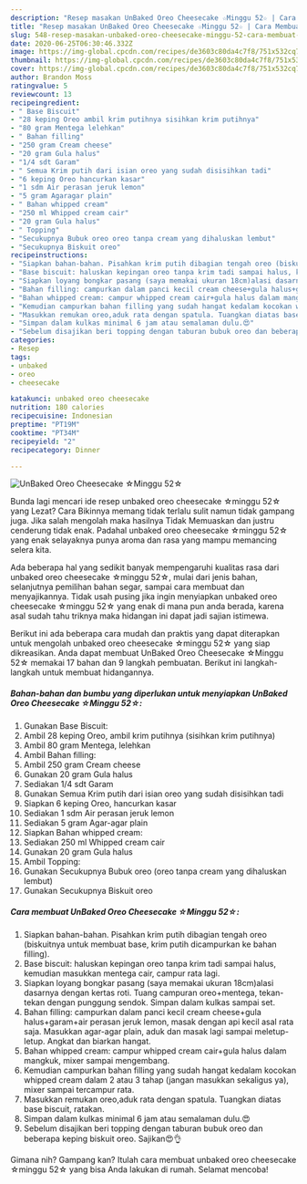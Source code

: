 ```yaml
---
description: "Resep masakan UnBaked Oreo Cheesecake ☆Minggu 52☆ | Cara Membuat UnBaked Oreo Cheesecake ☆Minggu 52☆ Yang Bisa Manjain Lidah"
title: "Resep masakan UnBaked Oreo Cheesecake ☆Minggu 52☆ | Cara Membuat UnBaked Oreo Cheesecake ☆Minggu 52☆ Yang Bisa Manjain Lidah"
slug: 548-resep-masakan-unbaked-oreo-cheesecake-minggu-52-cara-membuat-unbaked-oreo-cheesecake-minggu-52-yang-bisa-manjain-lidah
date: 2020-06-25T06:30:46.332Z
image: https://img-global.cpcdn.com/recipes/de3603c80da4c7f8/751x532cq70/unbaked-oreo-cheesecake-☆minggu-52☆-foto-resep-utama.jpg
thumbnail: https://img-global.cpcdn.com/recipes/de3603c80da4c7f8/751x532cq70/unbaked-oreo-cheesecake-☆minggu-52☆-foto-resep-utama.jpg
cover: https://img-global.cpcdn.com/recipes/de3603c80da4c7f8/751x532cq70/unbaked-oreo-cheesecake-☆minggu-52☆-foto-resep-utama.jpg
author: Brandon Moss
ratingvalue: 5
reviewcount: 13
recipeingredient:
- " Base Biscuit"
- "28 keping Oreo ambil krim putihnya sisihkan krim putihnya"
- "80 gram Mentega lelehkan"
- " Bahan filling"
- "250 gram Cream cheese"
- "20 gram Gula halus"
- "1/4 sdt Garam"
- " Semua Krim putih dari isian oreo yang sudah disisihkan tadi"
- "6 keping Oreo hancurkan kasar"
- "1 sdm Air perasan jeruk lemon"
- "5 gram Agaragar plain"
- " Bahan whipped cream"
- "250 ml Whipped cream cair"
- "20 gram Gula halus"
- " Topping"
- "Secukupnya Bubuk oreo oreo tanpa cream yang dihaluskan lembut"
- "Secukupnya Biskuit oreo"
recipeinstructions:
- "Siapkan bahan-bahan. Pisahkan krim putih dibagian tengah oreo (biskuitnya untuk membuat base, krim putih dicampurkan ke bahan filling)."
- "Base biscuit: haluskan kepingan oreo tanpa krim tadi sampai halus, kemudian masukkan mentega cair, campur rata lagi."
- "Siapkan loyang bongkar pasang (saya memakai ukuran 18cm)alasi dasarnya dengan kertas roti. Tuang campuran oreo+mentega, tekan-tekan dengan punggung sendok. Simpan dalam kulkas sampai set."
- "Bahan filling: campurkan dalam panci kecil cream cheese+gula halus+garam+air perasan jeruk lemon, masak dengan api kecil asal rata saja. Masukkan agar-agar plain, aduk dan masak lagi sampai meletup-letup. Angkat dan biarkan hangat."
- "Bahan whipped cream: campur whipped cream cair+gula halus dalam mangkuk, mixer sampai mengembang."
- "Kemudian campurkan bahan filling yang sudah hangat kedalam kocokan whipped cream dalam 2 atau 3 tahap (jangan masukkan sekaligus ya), mixer sampai tercampur rata."
- "Masukkan remukan oreo,aduk rata dengan spatula. Tuangkan diatas base biscuit, ratakan."
- "Simpan dalam kulkas minimal 6 jam atau semalaman dulu.😍"
- "Sebelum disajikan beri topping dengan taburan bubuk oreo dan beberapa keping biskuit oreo. Sajikan😍👌"
categories:
- Resep
tags:
- unbaked
- oreo
- cheesecake

katakunci: unbaked oreo cheesecake 
nutrition: 180 calories
recipecuisine: Indonesian
preptime: "PT19M"
cooktime: "PT34M"
recipeyield: "2"
recipecategory: Dinner

---
```



![UnBaked Oreo Cheesecake ☆Minggu 52☆](https://img-global.cpcdn.com/recipes/de3603c80da4c7f8/751x532cq70/unbaked-oreo-cheesecake-☆minggu-52☆-foto-resep-utama.jpg)

Bunda lagi mencari ide resep unbaked oreo cheesecake ☆minggu 52☆ yang Lezat? Cara Bikinnya memang tidak terlalu sulit namun tidak gampang juga. Jika salah mengolah maka hasilnya Tidak Memuaskan dan justru cenderung tidak enak. Padahal unbaked oreo cheesecake ☆minggu 52☆ yang enak selayaknya punya aroma dan rasa yang mampu memancing selera kita.

Ada beberapa hal yang sedikit banyak mempengaruhi kualitas rasa dari unbaked oreo cheesecake ☆minggu 52☆, mulai dari jenis bahan, selanjutnya pemilihan bahan segar, sampai cara membuat dan menyajikannya. Tidak usah pusing jika ingin menyiapkan unbaked oreo cheesecake ☆minggu 52☆ yang enak di mana pun anda berada, karena asal sudah tahu triknya maka hidangan ini dapat jadi sajian istimewa.




Berikut ini ada beberapa cara mudah dan praktis yang dapat diterapkan untuk mengolah unbaked oreo cheesecake ☆minggu 52☆ yang siap dikreasikan. Anda dapat membuat UnBaked Oreo Cheesecake ☆Minggu 52☆ memakai 17 bahan dan 9 langkah pembuatan. Berikut ini langkah-langkah untuk membuat hidangannya.

<!--inarticleads1-->

##### Bahan-bahan dan bumbu yang diperlukan untuk menyiapkan UnBaked Oreo Cheesecake ☆Minggu 52☆:

1. Gunakan  Base Biscuit:
1. Ambil 28 keping Oreo, ambil krim putihnya (sisihkan krim putihnya)
1. Ambil 80 gram Mentega, lelehkan
1. Ambil  Bahan filling:
1. Ambil 250 gram Cream cheese
1. Gunakan 20 gram Gula halus
1. Sediakan 1/4 sdt Garam
1. Gunakan  Semua Krim putih dari isian oreo yang sudah disisihkan tadi
1. Siapkan 6 keping Oreo, hancurkan kasar
1. Sediakan 1 sdm Air perasan jeruk lemon
1. Sediakan 5 gram Agar-agar plain
1. Siapkan  Bahan whipped cream:
1. Sediakan 250 ml Whipped cream cair
1. Gunakan 20 gram Gula halus
1. Ambil  Topping:
1. Gunakan Secukupnya Bubuk oreo (oreo tanpa cream yang dihaluskan lembut)
1. Gunakan Secukupnya Biskuit oreo




<!--inarticleads2-->

##### Cara membuat UnBaked Oreo Cheesecake ☆Minggu 52☆:

1. Siapkan bahan-bahan. Pisahkan krim putih dibagian tengah oreo (biskuitnya untuk membuat base, krim putih dicampurkan ke bahan filling).
1. Base biscuit: haluskan kepingan oreo tanpa krim tadi sampai halus, kemudian masukkan mentega cair, campur rata lagi.
1. Siapkan loyang bongkar pasang (saya memakai ukuran 18cm)alasi dasarnya dengan kertas roti. Tuang campuran oreo+mentega, tekan-tekan dengan punggung sendok. Simpan dalam kulkas sampai set.
1. Bahan filling: campurkan dalam panci kecil cream cheese+gula halus+garam+air perasan jeruk lemon, masak dengan api kecil asal rata saja. Masukkan agar-agar plain, aduk dan masak lagi sampai meletup-letup. Angkat dan biarkan hangat.
1. Bahan whipped cream: campur whipped cream cair+gula halus dalam mangkuk, mixer sampai mengembang.
1. Kemudian campurkan bahan filling yang sudah hangat kedalam kocokan whipped cream dalam 2 atau 3 tahap (jangan masukkan sekaligus ya), mixer sampai tercampur rata.
1. Masukkan remukan oreo,aduk rata dengan spatula. Tuangkan diatas base biscuit, ratakan.
1. Simpan dalam kulkas minimal 6 jam atau semalaman dulu.😍
1. Sebelum disajikan beri topping dengan taburan bubuk oreo dan beberapa keping biskuit oreo. Sajikan😍👌




Gimana nih? Gampang kan? Itulah cara membuat unbaked oreo cheesecake ☆minggu 52☆ yang bisa Anda lakukan di rumah. Selamat mencoba!
